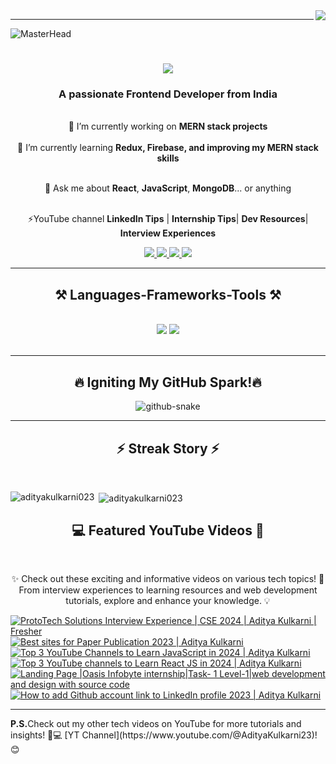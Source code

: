 
<img align="right" src="https://visitor-badge.laobi.icu/badge?page_id=Adityakulkarni023.Adityakulkarni023" />
<hr/>

![MasterHead](https://firebasestorage.googleapis.com/v0/b/flexi-coding.appspot.com/o/dempgi7-520f8d5f-63d4-4453-8822-dbc149ae27f8.gif?alt=media&token=91c0c7b2-93c3-4029-b011-1a8703c5730d)

<h1 align="center">
    <img src="https://readme-typing-svg.herokuapp.com/?font=Righteous&size=35&center=true&vCenter=true&width=500&height=70&duration=4000&lines=Hi+There!+👋;+I'm+Aditya+Kulkarni!;" />
</h1>

<h3 align="center"><b>A passionate Frontend Developer from India</b></h3>

<br/>

<div align="center">
🔭 I’m currently working on <b>MERN stack projects</b>
<br/>
<br />
🌱 I’m currently learning <b>Redux, Firebase, and improving my MERN stack skills</b>
<br/>
<br />

 💬 Ask me about <b>React</b>, <b>JavaScript</b>, <b>MongoDB</b>... or anything
<br/>
<br />

 ⚡YouTube channel <b>LinkedIn Tips</b> | <b>Internship Tips</b>| <b>Dev Resources</b>| <b>Interview Experiences</b>
</div>

<div align="center"> 
  <a href="mailto:adityakulkarni023@gmail.com">
    <img src="https://img.shields.io/badge/Gmail-333333?style=for-the-badge&logo=gmail&logoColor=red" />
  </a>
  <a href="https://www.linkedin.com/in/aditya-kulkarni23/" target="_blank">
    <img src="https://img.shields.io/badge/LinkedIn-0077B5?style=for-the-badge&logo=linkedin&logoColor=white" />
  </a>
  <a href="https://adityafolio023.netlify.app/" target="_blank">
    <img src="https://img.shields.io/badge/Portfolio-FF5722?style=for-the-badge&logo=todoist&logoColor=white" />
  </a>
  <a href="https://www.youtube.com/@AdityaKulkarni23" target="_blank">
    <img src="https://img.shields.io/badge/YouTube-FF0000?style=for-the-badge&logo=youtube&logoColor=white" />
  </a>
</div>

<hr/>

<h2 align="center"><b>⚒️ Languages-Frameworks-Tools ⚒️</b></h2>
<br/>
<div align="center">
    <img src="https://skillicons.dev/icons?i=react,bootstrap,html,css,vscode,github,figma,tailwind,git,npm" />
    <img src="https://skillicons.dev/icons?i=nodejs,javascript,typescript,express,firebase,mongodb,mysql" /><br>
</div>
<br/>
<hr/>

<div align="center">
<h2>🔥 <b>Igniting My GitHub Spark!</b>🔥</h2>
    <picture>
  <source media="(prefers-color-scheme: light)" srcset="github-user-contribution.svg" />
  <img alt="github-snake" src="github-snake.svg" />
</picture>
</div>
<hr/>
<h2 align="center"><b>⚡ Streak Story ⚡</b></h2>
<br/>
<p><img align="left" src="https://github-readme-stats.vercel.app/api/top-langs?username=adityakulkarni023&show_icons=true&locale=en&layout=compact" alt="adityakulkarni023" /></p>

<p>&nbsp;<img align="center" src="https://github-readme-stats.vercel.app/api?username=adityakulkarni023&show_icons=true&locale=en" alt="adityakulkarni023" /></p>
<h2 align="center"><b> 💻 Featured YouTube Videos 🎥</b></h2>
<br/>

<p align="center">✨ Check out these exciting and informative videos on various tech topics! 🚀 From interview experiences to learning resources and web development tutorials, explore and enhance your knowledge. 💡</p>

[![ProtoTech Solutions Interview Experience | CSE 2024 | Aditya Kulkarni | Fresher](https://ytcards.demolab.com/?id=6qyIfIXwPGo&title=ProtoTech+Solutions+Interview+Experience+%7C+CSE+2024+%7C+Aditya+Kulkarni+%7C+Fresher&lang=en&timestamp=1696022400&background_color=%230d1117&title_color=%23ffffff&stats_color=%23dedede&max_title_lines=1&width=250&border_radius=5&duration=511 "ProtoTech Solutions Interview Experience | CSE 2024 | Aditya Kulkarni | Fresher")](https://youtu.be/6qyIfIXwPGo?si=aAJqyWGOnG5EkPuZ)
[![Best sites for Paper Publication 2023 | Aditya Kulkarni](https://ytcards.demolab.com/?id=oatsk4e7_M4&title=Best+sites+for+Paper+Publication+2023%7C+Aditya+Kulkarni&lang=en&timestamp=1673654400&background_color=%230d1117&title_color=%23ffffff&stats_color=%23dedede&max_title_lines=1&width=250&border_radius=5&duration=480 "Best sites for Paper Publication 2023 | Aditya Kulkarni")](https://youtu.be/oatsk4e7_M4?si=qa2miBSsvwklFJVO)
[![Top 3 YouTube Channels to Learn JavaScript in 2024 | Aditya Kulkarni](https://ytcards.demolab.com/?id=AifGowyFAMI&title=Top+3+YouTube+Channels+to+Learn+JavaScript+in+2024%7C+Aditya+Kulkarni&lang=en&timestamp=1673654400&background_color=%230d1117&title_color=%23ffffff&stats_color=%23dedede&max_title_lines=1&width=250&border_radius=5&duration=480 "Top 3 YouTube Channels to Learn JavaScript in 2024 | Aditya Kulkarni")](https://youtu.be/AifGowyFAMI?si=3uAKJjkshoWVaB1G)
[![Top 3 YouTube channels to Learn React JS in 2024 | Aditya Kulkarni](https://ytcards.demolab.com/?id=DSvKDECxNd4&title=Top+3+YouTube+channels+to+Learn+React+JS+in+2024%7C+Aditya+Kulkarni&lang=en&timestamp=1673654400&background_color=%230d1117&title_color=%23ffffff&stats_color=%23dedede&max_title_lines=1&width=250&border_radius=5&duration=480 "Top 3 YouTube channels to Learn React JS in 2024 | Aditya Kulkarni")](https://youtu.be/DSvKDECxNd4?si=zLgptT9s5BEEK3ud)
[![Landing Page |Oasis Infobyte internship|Task- 1 Level-1|web development and design with source code](https://ytcards.demolab.com/?id=9phKCZszquQ&title=Landing+Page+%7COasis+Infobyte+internship%7CTask-+1+Level-1%7Cweb+development+and+design+with+source+code&lang=en&timestamp=1673654400&background_color=%230d1117&title_color=%23ffffff&stats_color=%23dedede&max_title_lines=1&width=250&border_radius=5&duration=480 "Landing Page |Oasis Infobyte internship|Task- 1 Level-1|web development and design with source code")](https://youtu.be/9phKCZszquQ?si=Flyp8MwCwu0T9Ub1)
[![How to add Github account link to LinkedIn profile 2023 | Aditya Kulkarni](https://ytcards.demolab.com/?id=n96IV3O5TEU&title=How+to+add+Github+account+link+to+LinkedIn+profile+2023%7CAditya+Kulkarni&lang=en&timestamp=1673654400&background_color=%230d1117&title_color=%23ffffff&stats_color=%23dedede&max_title_lines=1&width=250&border_radius=5&duration=480 "How to add Github account link to LinkedIn profile 2023 | Aditya Kulkarni")](https://youtu.be/n96IV3O5TEU?si=4tjs3oqLsw3SFe7v)
<hr />
<b>P.S.</b>Check out my other tech videos on YouTube for more tutorials and insights! 🎥💻 [YT Channel](https://www.youtube.com/@AdityaKulkarni23)! 😊






